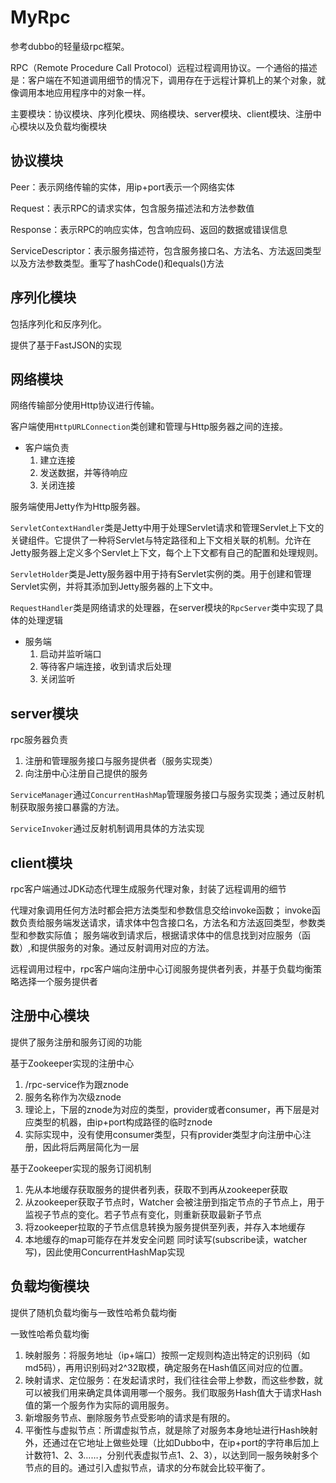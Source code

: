 # MyRpc
参考dubbo的轻量级rpc框架。

RPC（Remote Procedure Call Protocol）远程过程调用协议。一个通俗的描述是：客户端在不知道调用细节的情况下，调用存在于远程计算机上的某个对象，就像调用本地应用程序中的对象一样。

主要模块：协议模块、序列化模块、网络模块、server模块、client模块、注册中心模块以及负载均衡模块

## 协议模块
Peer：表示网络传输的实体，用ip+port表示一个网络实体

Request：表示RPC的请求实体，包含服务描述法和方法参数值

Response：表示RPC的响应实体，包含响应码、返回的数据或错误信息

ServiceDescriptor：表示服务描述符，包含服务接口名、方法名、方法返回类型以及方法参数类型。重写了hashCode()和equals()方法

## 序列化模块
包括序列化和反序列化。

提供了基于FastJSON的实现

## 网络模块
网络传输部分使用Http协议进行传输。

客户端使用`HttpURLConnection`类创建和管理与Http服务器之间的连接。

- 客户端负责
  1. 建立连接
  2. 发送数据，并等待响应
  3. 关闭连接

服务端使用Jetty作为Http服务器。

`ServletContextHandler`类是Jetty中用于处理Servlet请求和管理Servlet上下文的关键组件。它提供了一种将Servlet与特定路径和上下文相关联的机制。允许在Jetty服务器上定义多个Servlet上下文，每个上下文都有自己的配置和处理规则。

`ServletHolder`类是Jetty服务器中用于持有Servlet实例的类。用于创建和管理Servlet实例，并将其添加到Jetty服务器的上下文中。

`RequestHandler`类是网络请求的处理器，在server模块的`RpcServer`类中实现了具体的处理逻辑

- 服务端
  1. 启动并监听端口
  2. 等待客户端连接，收到请求后处理
  3. 关闭监听

## server模块
rpc服务器负责
1. 注册和管理服务接口与服务提供者（服务实现类）
2. 向注册中心注册自己提供的服务

`ServiceManager`通过`ConcurrentHashMap`管理服务接口与服务实现类；通过反射机制获取服务接口暴露的方法。

`ServiceInvoker`通过反射机制调用具体的方法实现

## client模块
rpc客户端通过JDK动态代理生成服务代理对象，封装了远程调用的细节

代理对象调用任何方法时都会把方法类型和参数信息交给invoke函数；
invoke函数负责给服务端发送请求，请求体中包含接口名，方法名和方法返回类型，参数类型和参数实际值；
服务端收到请求后，根据请求体中的信息找到对应服务（函数）,和提供服务的对象。通过反射调用对应的方法。

远程调用过程中，rpc客户端向注册中心订阅服务提供者列表，并基于负载均衡策略选择一个服务提供者

## 注册中心模块
提供了服务注册和服务订阅的功能

基于Zookeeper实现的注册中心
1. /rpc-service作为跟znode
2. 服务名称作为次级znode
3. 理论上，下层的znode为对应的类型，provider或者consumer，再下层是对应类型的机器，由ip+port构成路径的临时znode
4. 实际实现中，没有使用consumer类型，只有provider类型才向注册中心注册，因此将后两层简化为一层

基于Zookeeper实现的服务订阅机制
1. 先从本地缓存获取服务的提供者列表，获取不到再从zookeeper获取
2. 从zookeeper获取子节点时，Watcher 会被注册到指定节点的子节点上，用于监视子节点的变化。若子节点有变化，则重新获取最新子节点
3. 将zookeeper拉取的子节点信息转换为服务提供至列表，并存入本地缓存
4. 本地缓存的map可能存在并发安全问题 同时读写(subscribe读，watcher写)，因此使用ConcurrentHashMap实现

## 负载均衡模块
提供了随机负载均衡与一致性哈希负载均衡

一致性哈希负载均衡
1. 映射服务：将服务地址（ip+端口）按照一定规则构造出特定的识别码（如md5码），再用识别码对2^32取模，确定服务在Hash值区间对应的位置。
2. 映射请求、定位服务：在发起请求时，我们往往会带上参数，而这些参数，就可以被我们用来确定具体调用哪一个服务。我们取服务Hash值大于请求Hash值的第一个服务作为实际的调用服务。
3. 新增服务节点、删除服务节点受影响的请求是有限的。
4. 平衡性与虚拟节点：所谓虚拟节点，就是除了对服务本身地址进行Hash映射外，还通过在它地址上做些处理（比如Dubbo中，在ip+port的字符串后加上计数符1、2、3……，分别代表虚拟节点1、2、3），以达到同一服务映射多个节点的目的。通过引入虚拟节点，请求的分布就会比较平衡了。
